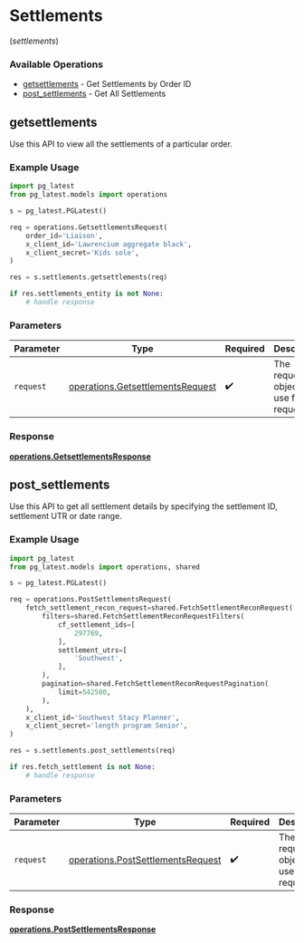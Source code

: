 # Settlements
(*settlements*)

### Available Operations

* [getsettlements](#getsettlements) - Get Settlements by Order ID
* [post_settlements](#post_settlements) - Get All Settlements

## getsettlements

Use this API to view all the settlements of a particular order.

### Example Usage

```python
import pg_latest
from pg_latest.models import operations

s = pg_latest.PGLatest()

req = operations.GetsettlementsRequest(
    order_id='Liaison',
    x_client_id='Lawrencium aggregate black',
    x_client_secret='Kids sole',
)

res = s.settlements.getsettlements(req)

if res.settlements_entity is not None:
    # handle response
```

### Parameters

| Parameter                                                                            | Type                                                                                 | Required                                                                             | Description                                                                          |
| ------------------------------------------------------------------------------------ | ------------------------------------------------------------------------------------ | ------------------------------------------------------------------------------------ | ------------------------------------------------------------------------------------ |
| `request`                                                                            | [operations.GetsettlementsRequest](../../models/operations/getsettlementsrequest.md) | :heavy_check_mark:                                                                   | The request object to use for the request.                                           |


### Response

**[operations.GetsettlementsResponse](../../models/operations/getsettlementsresponse.md)**


## post_settlements

Use this API to get all settlement details by specifying the settlement ID, settlement UTR or date range.

### Example Usage

```python
import pg_latest
from pg_latest.models import operations, shared

s = pg_latest.PGLatest()

req = operations.PostSettlementsRequest(
    fetch_settlement_recon_request=shared.FetchSettlementReconRequest(
        filters=shared.FetchSettlementReconRequestFilters(
            cf_settlement_ids=[
                297769,
            ],
            settlement_utrs=[
                'Southwest',
            ],
        ),
        pagination=shared.FetchSettlementReconRequestPagination(
            limit=542580,
        ),
    ),
    x_client_id='Southwest Stacy Planner',
    x_client_secret='length program Senior',
)

res = s.settlements.post_settlements(req)

if res.fetch_settlement is not None:
    # handle response
```

### Parameters

| Parameter                                                                              | Type                                                                                   | Required                                                                               | Description                                                                            |
| -------------------------------------------------------------------------------------- | -------------------------------------------------------------------------------------- | -------------------------------------------------------------------------------------- | -------------------------------------------------------------------------------------- |
| `request`                                                                              | [operations.PostSettlementsRequest](../../models/operations/postsettlementsrequest.md) | :heavy_check_mark:                                                                     | The request object to use for the request.                                             |


### Response

**[operations.PostSettlementsResponse](../../models/operations/postsettlementsresponse.md)**

